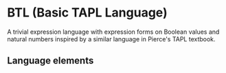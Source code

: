 # BTL (Basic TAPL Language)
A trivial expression language with expression forms on Boolean values and natural numbers inspired by a similar language in Pierce's TAPL textbook.
## Language elements
